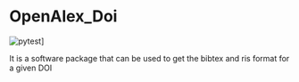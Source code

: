 # OpenAlex_Doi
![pytest](https://github.com/JavalVyas2000/OpenAlex_Doi/workflows/pytest.yml/badge.svg)]

It is a software package that can be used to get the bibtex and ris format for a given DOI 
